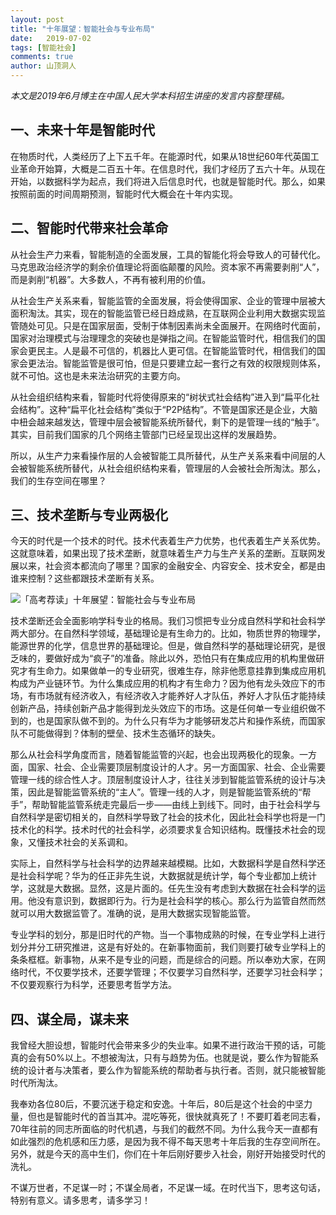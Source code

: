 ```yaml
---
layout: post
title: "十年展望：智能社会与专业布局"
date:   2019-07-02
tags: [智能社会]
comments: true
author: 山顶洞人
---
```


*本文是2019年6月博主在中国人民大学本科招生讲座的发言内容整理稿。*



## 一、未来十年是智能时代

在物质时代，人类经历了上下五千年。在能源时代，如果从18世纪60年代英国工业革命开始算，大概是二百五十年。在信息时代，我们才经历了五六十年。从现在开始，以数据科学为起点，我们将进入后信息时代，也就是智能时代。那么，如果按照前面的时间周期预测，智能时代大概会在十年内实现。

## 二、智能时代带来社会革命

从社会生产力来看，智能制造的全面发展，工具的智能化将会导致人的可替代化。马克思政治经济学的剩余价值理论将面临颠覆的风险。资本家不再需要剥削“人”，而是剥削“机器”。大多数人，不再有被利用的价值。

从社会生产关系来看，智能监管的全面发展，将会使得国家、企业的管理中层被大面积淘汰。其实，现在的智能监管已经日趋成熟，在互联网企业利用大数据实现监管随处可见。只是在国家层面，受制于体制因素尚未全面展开。在网络时代面前，国家对治理模式与治理理念的突破也是弹指之间。在智能监管时代，相信我们的国家会更民主。人是最不可信的，机器比人更可信。在智能监管时代，相信我们的国家会更法治。智能监管是很可怕，但是只要建立起一套行之有效的权限规则体系，就不可怕。这也是未来法治研究的主要方向。

从社会组织结构来看，智能时代将使得原来的“树状式社会结构”进入到“扁平化社会结构”。这种“扁平化社会结构”类似于“P2P结构”。不管是国家还是企业，大脑中杻会越来越发达，管理中层会被智能系统所替代，剩下的是管理一线的“触手”。其实，目前我们国家的几个网络主管部门已经呈现出这样的发展趋势。

所以，从生产力来看操作层的人会被智能工具所替代，从生产关系来看中间层的人会被智能系统所替代，从社会组织结构来看，管理层的人会被社会所淘汰。那么，我们的生存空间在哪里？

## 三、技术垄断与专业两极化

今天的时代是一个技术的时代。技术代表着生产力优势，也代表着生产关系优势。这就意味着，如果出现了技术垄断，就意味着生产力与生产关系的垄断。互联网发展以来，社会资本都流向了哪里？国家的金融安全、内容安全、技术安全，都是由谁来控制？这些都跟技术垄断有关系。

![「高考荐读」十年展望：智能社会与专业布局](https://p1-tt.byteimg.com/origin/pgc-image/57897ac2e32b402685d8ec8689ccc300?from=pc)

技术垄断还会全面影响学科专业的格局。我们习惯把专业分成自然科学和社会科学两大部分。在自然科学领域，基础理论是有生命力的。比如，物质世界的物理学，能源世界的化学，信息世界的基础理论。但是，做自然科学的基础理论研究，是很乏味的，要做好成为“疯子”的准备。除此以外，恐怕只有在集成应用的机构里做研究才有生命力。如果做单一的专业研究，很难生存，除非他愿意挂靠到集成应用机构成为产业链环节。为什么集成应用的机构才有生命力？因为他有龙头效应下的市场，有市场就有经济收入，有经济收入才能养好人才队伍，养好人才队伍才能持续创新产品，持续创新产品才能得到龙头效应下的市场。这是任何单一专业组织做不到的，也是国家队做不到的。为什么只有华为才能够研发芯片和操作系统，而国家队不可能做得到？体制的壁垒、技术生态循环的缺失。

那么从社会科学角度而言，随着智能监管的兴起，也会出现两极化的现象。一方面，国家、社会、企业需要顶层制度设计的人才。另一方面国家、社会、企业需要管理一线的综合性人才。顶层制度设计人才，往往关涉到智能监管系统的设计与决策，因此是智能监管系统的“主人”。管理一线的人才，则是智能监管系统的“帮手”，帮助智能监管系统走完最后一步——由线上到线下。同时，由于社会科学与自然科学是密切相关的，自然科学导致了社会的技术化，因此社会科学也将是一门技术化的科学。技术时代的社会科学，必须要求复合知识结构。既懂技术社会的现象，又懂技术社会的关系调和。

实际上，自然科学与社会科学的边界越来越模糊。比如，大数据科学是自然科学还是社会科学呢？华为的任正非先生说，大数据就是统计学，每个专业都加上统计学，这就是大数据。显然，这是片面的。任先生没有考虑到大数据在社会科学的运用。他没有意识到，数据即行为。行为是社会科学的核心。那么行为监管自然而然就可以用大数据监管了。准确的说，是用大数据实现智能监管。

专业学科的划分，那是旧时代的产物。当一个事物成熟的时候，在专业学科上进行划分并分工研究推进，这是有好处的。在新事物面前，我们则要打破专业学科上的条条框框。新事物，从来不是专业的问题，而是综合的问题。所以奉劝大家，在网络时代，不仅要学技术，还要学管理；不仅要学习自然科学，还要学习社会科学；不仅要观察行为科学，还要思考哲学方法。

## 四、谋全局，谋未来

我曾经大胆设想，智能时代会带来多少的失业率。如果不进行政治干预的话，可能真的会有50%以上。不想被淘汰，只有与趋势为伍。也就是说，要么作为智能系统的设计者与决策者，要么作为智能系统的帮助者与执行者。否则，就只能被智能时代所淘汰。

我奉劝各位80后，不要沉迷于稳定和安逸。十年后，80后是这个社会的中坚力量，但也是智能时代的首当其冲。混吃等死，很快就真死了！不要盯着老同志看，70年往前的同志所面临的时代机遇，与我们的截然不同。为什么我今天一直都有如此强烈的危机感和压力感，是因为我不得不每天思考十年后我的生存空间所在。另外，就是今天的高中生们，你们在十年后刚好要步入社会，刚好开始接受时代的洗礼。

不谋万世者，不足谋一时；不谋全局者，不足谋一域。在时代当下，思考这句话，特别有意义。请多思考，请多学习！